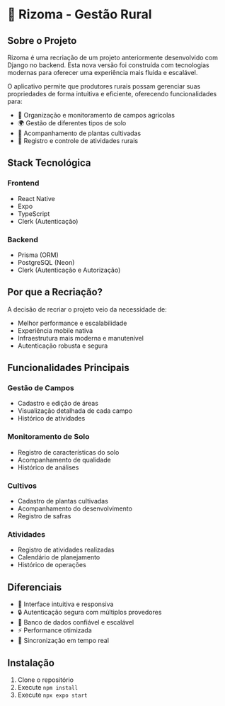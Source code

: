 # 🌱 Rizoma - Gestão Rural

## Sobre o Projeto

Rizoma é uma recriação de um projeto anteriormente desenvolvido com Django no backend. Esta nova versão foi construída com tecnologias modernas para oferecer uma experiência mais fluida e escalável.

O aplicativo permite que produtores rurais possam gerenciar suas propriedades de forma intuitiva e eficiente, oferecendo funcionalidades para:

- 🌾 Organização e monitoramento de campos agrícolas
- 🌍 Gestão de diferentes tipos de solo
- 🌿 Acompanhamento de plantas cultivadas
- 📝 Registro e controle de atividades rurais

## Stack Tecnológica

### Frontend
- React Native
- Expo
- TypeScript
- Clerk (Autenticação)

### Backend
- Prisma (ORM)
- PostgreSQL (Neon)
- Clerk (Autenticação e Autorização)

## Por que a Recriação?

A decisão de recriar o projeto veio da necessidade de:
- Melhor performance e escalabilidade
- Experiência mobile nativa
- Infraestrutura mais moderna e manutenível
- Autenticação robusta e segura

## Funcionalidades Principais

### Gestão de Campos
- Cadastro e edição de áreas
- Visualização detalhada de cada campo
- Histórico de atividades

### Monitoramento de Solo
- Registro de características do solo
- Acompanhamento de qualidade
- Histórico de análises

### Cultivos
- Cadastro de plantas cultivadas
- Acompanhamento do desenvolvimento
- Registro de safras

### Atividades
- Registro de atividades realizadas
- Calendário de planejamento
- Histórico de operações

## Diferenciais

- 📱 Interface intuitiva e responsiva
- 🔒 Autenticação segura com múltiplos provedores
- 💾 Banco de dados confiável e escalável
- ⚡ Performance otimizada
- 🔄 Sincronização em tempo real

## Instalação

1. Clone o repositório
2. Execute `npm install`
3. Execute `npx expo start`

